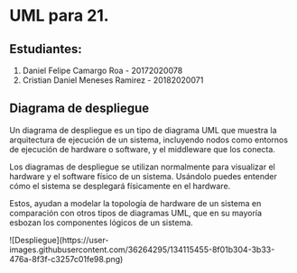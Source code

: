 # UML para 21.

## Estudiantes:

1) Daniel Felipe Camargo Roa - 20172020078
2) Cristian Daniel Meneses Ramirez - 20182020071

## Diagrama de despliegue
Un diagrama de despliegue es un tipo de diagrama UML que muestra la arquitectura de ejecución de un sistema, incluyendo nodos como entornos de ejecución de hardware o software, y el middleware que los conecta.

Los diagramas de despliegue se utilizan normalmente para visualizar el hardware y el software físico de un sistema. Usándolo puedes entender cómo el sistema se desplegará físicamente en el hardware.

Estos, ayudan a modelar la topología de hardware de un sistema en comparación con otros tipos de diagramas UML, que en su mayoría esbozan los componentes lógicos de un sistema.

<div align=”center”> 
![Despliegue](https://user-images.githubusercontent.com/36264295/134115455-8f01b304-3b33-476a-8f3f-c3257c01fe98.png) 
</div>
